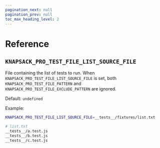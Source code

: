 ```yaml
---
pagination_next: null
pagination_prev: null
toc_max_heading_level: 2
---
```


# Reference

## `KNAPSACK_PRO_TEST_FILE_LIST_SOURCE_FILE`

File containing the list of tests to run. When `KNAPSACK_PRO_TEST_FILE_LIST_SOURCE_FILE` is set, both `KNAPSACK_PRO_TEST_FILE_PATTERN` and `KNAPSACK_PRO_TEST_FILE_EXCLUDE_PATTERN` are ignored.

Default: `undefined`

Example:
```bash
KNAPSACK_PRO_TEST_FILE_LIST_SOURCE_FILE=__tests__/fixtures/list.txt

# list.txt
__tests__/a.test.js
__tests__/b.test.js
__tests__/c.test.js 
```
